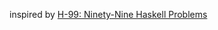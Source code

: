 inspired by [H-99: Ninety-Nine Haskell Problems](https://wiki.haskell.org/H-99:_Ninety-Nine_Haskell_Problems)